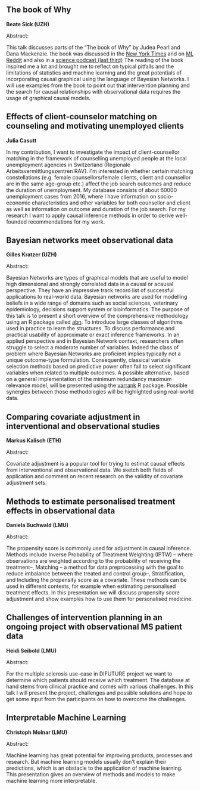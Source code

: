 
## The book of Why 
**Beate Sick (UZH)**

Abstract:

This talk discusses parts of the “The book of Why” by Judea Pearl and Dana Mackenzie. 
the book was discussed in the [New York Times](https://www.nytimes.com/2018/06/01/business/dealbook/review-the-book-of-why-examines-the-science-of-cause-and-effect.html) 
and on [ML Reddit](http://www.inference.vc/untitled/) and also in a 
[science podcast (last third)](http://www.sciencemag.org/podcast/science-and-nature-get-their-social-science-studies-replicated-or-not-mechanisms-behind)
The reading of the book inspired me a lot and brought me to reflect on typical pitfalls and the limitations of statistics 
and machine learning and the great potentials of incorporating causal graphical using the language of Bayesian Networks. 
I will use examples from the book to point out that intervention planning and the search for causal relationships with observational data
requires the usage of graphical causal models.

## Effects of client-counselor matching on counseling and motivating unemployed clients

**Julia Casutt**

In my contribution, I want to investigate the impact of client-counsellor matching in the framework 
of counselling unemployed people at the local unemployment agencies in Switzerland 
(Regionale Arbeitsvermittlungszentren RAV). I'm interested in whether certain matching constellations 
(e.g. female counsellors/female clients, client and counsellor are in the same age-group etc.) affect the 
job search outcomes and reduce the duration of unemployment. My database consists of about 60000 unemployment 
cases from 2016, where I have information on socio-economic characteristics and other variables for both 
counsellor and client as well as information on outcome and duration of the job search. 
For my research I want to apply causal inference methods in order to derive well-founded recommendations for my work.


## Bayesian networks meet observational data
**Gilles Kratzer (UZH)**

Abstract:

Bayesian Networks are types of graphical models that are useful to model high dimensional and strongly correlated data in a causal or acausal perspective. They have an impressive track record list of successful applications to real-world data. Bayesian networks are used for modelling beliefs in a wide range of domains such as social sciences, veterinary epidemiology, decisions support system or bioinformatics. The purpose of this talk is to present a short overview of the comprehensive methodology using an R package called [abn](https://cran.r-project.org/package=abn). To introduce large classes of algorithms used in practice to learn the structures. To discuss performance and practical usability of approximate or exact inference frameworks. In an applied perspective and in Bayesian Network context, researchers often struggle to select a moderate number of variables. Indeed the class of problem where Bayesian Networks are proficient implies typically not a unique outcome-type formulation. Consequently, classical variable selection methods based on predictive power often fail to select significant variables when related to multiple outcomes. A possible alternative, based on a general implementation of the minimum redundancy maximum relevance model, will be presented using the [varrank](https://cran.r-project.org/package=varrank) R package. Possible synergies between those methodologies will be highlighted using real-world data.


## Comparing covariate adjustment in interventional and observational studies 
**Markus Kalisch (ETH)**

Abstract:

Covariate adjustment is a popular tool for trying to estimat causal effects from interventional and observational data. We sketch both fields of application and comment on recent research on the validity of covariate adjustment sets.

## Methods to estimate personalised treatment effects in observational data
**Daniela Buchwald (LMU)**

Abstract:

The propensity score is commonly used for adjustment in causal inference. Methods include Inverse Probability of Treatment Weighting (IPTW) – where observations are weighted according to the probability of receiving the treatment–, Matching – a method for data preprocessing with the goal to reduce imbalance between the treated and control group–, Stratification, and Including the propensity score as a covariate. These methods can be used in different contexts, for example when estimating personalised treatment effects. In this presentation we will discuss propensity score adjustment and show examples how to use them for personalised medicine.

## Challenges of intervention planning in an ongoing project with observational MS patient data
**Heidi Seibold (LMU)**

Abstract:

For the multiple sclerosis use-case in DIFUTURE project we want to determine which patients should receive which treatment. The database at hand stems from clinical practice and comes with various challenges. In this talk I will present the project, challenges and possible solutions and hope to get some input from the participants on how to overcome the challenges.

## Interpretable Machine Learning
**Christoph Molnar (LMU)**

Abstract:

Machine learning has great potential for improving products, processes and research. But machine learning models usually don’t explain their predictions, which is an obstacle to the application of machine learning. This presentation gives an overview of methods and models to make machine learning more interpretable.

